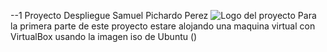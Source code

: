 --1 Proyecto Despliegue Samuel Pichardo Perez 
![Logo del proyecto](/DAW/ProyectoDespliegue/imagenes/prueba.png)
Para la primera parte de este proyecto estare alojando una maquina virtual con VirtualBox usando la imagen iso de Ubuntu ()
